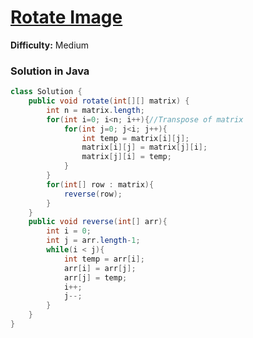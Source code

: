 # [Rotate Image](https://leetcode.com/problems/rotate-image/)
**Difficulty:** Medium

### Solution in Java
```java
class Solution {
    public void rotate(int[][] matrix) {
        int n = matrix.length;
        for(int i=0; i<n; i++){//Transpose of matrix
            for(int j=0; j<i; j++){
                int temp = matrix[i][j];
                matrix[i][j] = matrix[j][i];
                matrix[j][i] = temp;
            }
        }
        for(int[] row : matrix){
            reverse(row);
        }    
    }
    public void reverse(int[] arr){
        int i = 0;
        int j = arr.length-1;
        while(i < j){
            int temp = arr[i];
            arr[i] = arr[j];
            arr[j] = temp;
            i++;
            j--;
        }
    }
}
```
